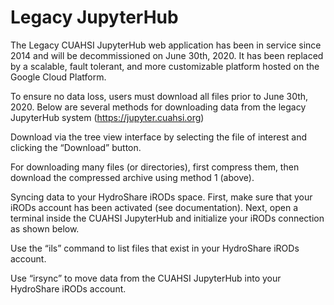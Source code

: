 # Legacy JupyterHub 

The Legacy CUAHSI JupyterHub web application has been in service since 2014 and will be decommissioned on June 30th, 2020. It has been replaced by a scalable, fault tolerant, and more customizable platform hosted on the Google Cloud Platform.

To ensure no data loss, users must download all files prior to June 30th, 2020.  Below are several methods for downloading data from the legacy JupyterHub system (https://jupyter.cuahsi.org)

Download via the tree view interface by selecting the file of interest and clicking the “Download” button.

For downloading many files (or directories), first compress them, then download the compressed archive using method 1 (above).

Syncing data to your HydroShare iRODs space. First, make sure that your iRODs account has been activated (see documentation). Next, open a terminal inside the CUAHSI JupyterHub and initialize your iRODs connection as shown below.

Use the “ils” command to list files that exist in your HydroShare iRODs account.

Use “irsync” to move data from the CUAHSI JupyterHub into your HydroShare iRODs account.
